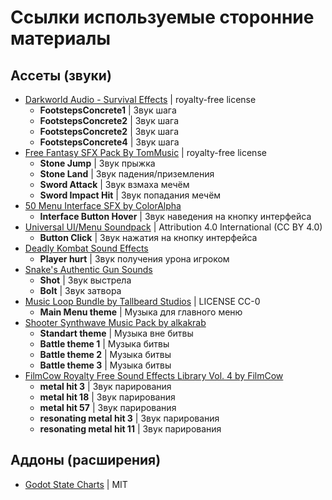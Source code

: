 # Ссылки используемые сторонние материалы
## Ассеты (звуки)
- [Darkworld Audio - Survival Effects](https://darkworldaudio.itch.io/sound-effects-survival-i) | royalty-free license
  - **FootstepsConcrete1** | Звук шага
  - **FootstepsConcrete2** | Звук шага
  - **FootstepsConcrete2** | Звук шага
  - **FootstepsConcrete4** | Звук шага
- [Free Fantasy SFX Pack By TomMusic](https://tommusic.itch.io/free-fantasy-200-sfx-pack) | royalty-free license
  - **Stone Jump** | Звук прыжка
  - **Stone Land** | Звук падения/приземления
  - **Sword Attack** | Звук взмаха мечём
  - **Sword Impact Hit** | Звук попадания мечём
- [50 Menu Interface SFX by ColorAlpha](https://coloralpha.itch.io/50-menu-interface-sfx)
  - **Interface Button Hover** | Звук наведения на кнопку интерфейса
- [Universal UI/Menu Soundpack](https://ellr.itch.io/universal-ui-soundpack) | Attribution 4.0 International (CC BY 4.0)
  - **Button Click** | Звук нажатия на кнопку интерфейса
- [Deadly Kombat Sound Effects](https://danielsoundsgood.itch.io/free-deadly-kombat-sound-effects)
  - **Player hurt** | Звук получения урона игроком
- [Snake's Authentic Gun Sounds](https://f8studios.itch.io/snakes-authentic-gun-sounds)
  - **Shot** | Звук выстрела
  - **Bolt** | Звук затвора
- [Music Loop Bundle by Tallbeard Studios](https://tallbeard.itch.io/music-loop-bundle) | LICENSE CC-0
  - **Main Menu theme** | Музыка для главного меню
- [Shooter Synthwave Music Pack by alkakrab](https://alkakrab.itch.io/free-shooter-synthwave-music-pack)
  - **Standart theme** | Музыка вне битвы
  - **Battle theme 1** | Музыка битвы
  - **Battle theme 2** | Музыка битвы
  - **Battle theme 3** | Музыка битвы
- [FilmCow Royalty Free Sound Effects Library Vol. 4 by FilmCow](https://filmcow.itch.io/filmcow-sfx-4)
  - **metal hit 3** | Звук парирования
  - **metal hit 18** | Звук парирования
  - **metal hit 57** | Звук парирования
  - **resonating metal hit 3** | Звук парирования
  - **resonating metal hit 11** | Звук парирования

## Аддоны (расширения)
- [Godot State Charts](https://github.com/derkork/godot-statecharts) | MIT
